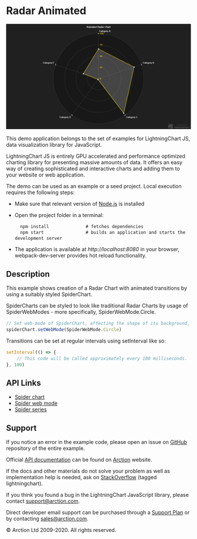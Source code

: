 # Radar Animated

![Radar Animated](spiderAnimated.png)

This demo application belongs to the set of examples for LightningChart JS, data visualization library for JavaScript.

LightningChart JS is entirely GPU accelerated and performance optimized charting library for presenting massive amounts of data. It offers an easy way of creating sophisticated and interactive charts and adding them to your website or web application.

The demo can be used as an example or a seed project. Local execution requires the following steps:

- Make sure that relevant version of [Node.js](https://nodejs.org/en/download/) is installed
- Open the project folder in a terminal:

        npm install              # fetches dependencies
        npm start                # builds an application and starts the development server

- The application is available at *http://localhost:8080* in your browser, webpack-dev-server provides hot reload functionality.


## Description

This example shows creation of a Radar Chart with animated transitions by using a suitably styled SpiderChart.

SpiderCharts can be styled to look like traditional Radar Charts by usage of SpiderWebModes - more specifically, SpiderWebMode.Circle.

```javascript
// Set web-mode of SpiderChart, affecting the shape of its background, webs and nibs.
spiderChart.setWebMode(SpiderWebMode.Circle)
```

Transitions can be set at regular intervals using setInterval like so:

```javascript
setInterval(() => {
    // This code will be called approximately every 100 milliseconds.
}, 100)
```


## API Links

* [Spider chart]
* [Spider web mode]
* [Spider series]


## Support

If you notice an error in the example code, please open an issue on [GitHub][0] repository of the entire example.

Official [API documentation][1] can be found on [Arction][2] website.

If the docs and other materials do not solve your problem as well as implementation help is needed, ask on [StackOverflow][3] (tagged lightningchart).

If you think you found a bug in the LightningChart JavaScript library, please contact support@arction.com.

Direct developer email support can be purchased through a [Support Plan][4] or by contacting sales@arction.com.

[0]: https://github.com/Arction/
[1]: https://www.arction.com/lightningchart-js-api-documentation/
[2]: https://www.arction.com
[3]: https://stackoverflow.com/questions/tagged/lightningchart
[4]: https://www.arction.com/support-services/

© Arction Ltd 2009-2020. All rights reserved.


[Spider chart]: https://www.arction.com/lightningchart-js-api-documentation/v3.0.0/classes/spiderchart.html
[Spider web mode]: https://www.arction.com/lightningchart-js-api-documentation/v3.0.0/enums/spiderwebmode.html
[Spider series]: https://www.arction.com/lightningchart-js-api-documentation/v3.0.0/classes/spiderseries.html


